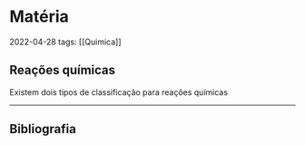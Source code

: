# Matéria
2022-04-28
tags: [[Quimica]]


## Reações químicas

Existem dois tipos de classificação para reações químicas

-----------------------------------------------
## Bibliografia